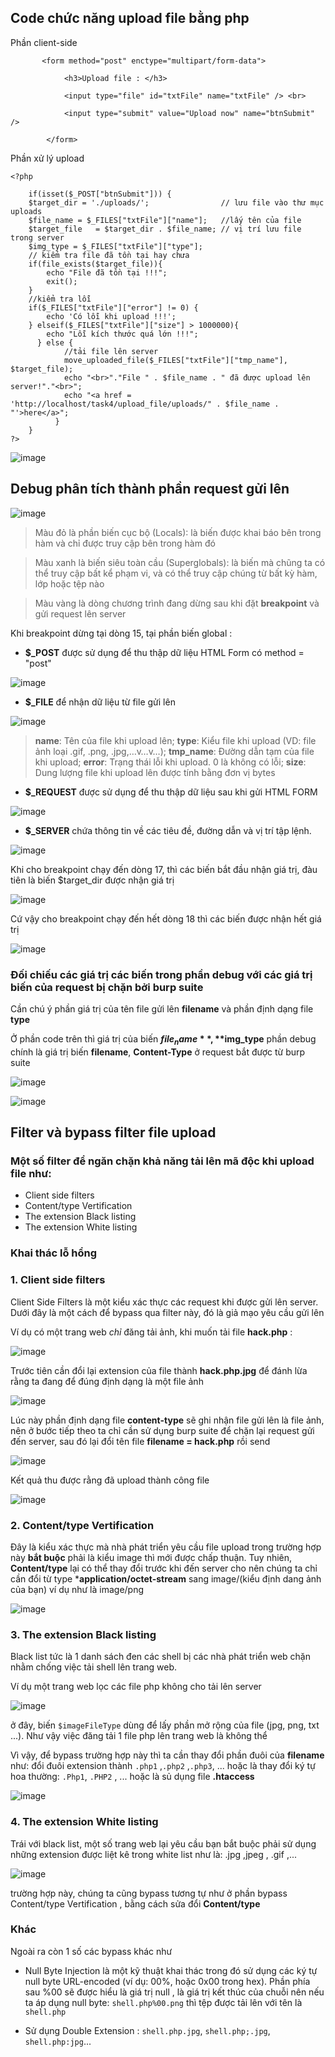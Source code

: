 ## Code chức năng upload file bằng php

Phần client-side
```
       <form method="post" enctype="multipart/form-data">
                
            <h3>Upload file : </h3>
                
            <input type="file" id="txtFile" name="txtFile" /> <br>

            <input type="submit" value="Upload now" name="btnSubmit" />

        </form>
```

Phần xử lý upload 

```
<?php
              
    if(isset($_POST["btnSubmit"])) {
    $target_dir = './uploads/';                // lưu file vào thư mục uploads
    $file_name = $_FILES["txtFile"]["name"];   //lấy tên của file
    $target_file   = $target_dir . $file_name; // vị trí lưu file trong server
    $img_type = $_FILES["txtFile"]["type"];
    // kiểm tra file đã tồn tại hay chưa
    if(file_exists($target_file)){
        echo "File đã tồn tại !!!";
        exit();
    } 
    //kiểm tra lỗi                 
    if($_FILES["txtFile"]["error"] != 0) { 
        echo 'Có lỗi khi upload !!!';
    } elseif($_FILES["txtFile"]["size"] > 1000000){
        echo "Lỗi kích thước quá lớn !!!";
      } else {
            //tải file lên server
            move_uploaded_file($_FILES["txtFile"]["tmp_name"], $target_file);
            echo "<br>"."File " . $file_name . " đã được upload lên server!"."<br>";
            echo "<a href = 'http://localhost/task4/upload_file/uploads/" . $file_name . "'>here</a>";    
          }
    }
?>
```

![image](https://github.com/itravnn/kcsc_train/assets/127108265/bc853e69-ea22-4f34-b3fb-0e74c4fbd82e)

## Debug phân tích thành phần request gửi lên

![image](https://github.com/itravnn/kcsc_train/assets/127108265/d8073745-650e-4ce1-aa06-ee4422efec0a)

>Màu đỏ là phần biến cục bộ (Locals): là biến được khai báo bên trong hàm và chỉ được truy cập bên trong hàm đó

>Màu xanh là biến siêu toàn cầu (Superglobals): là biến mà chũng ta có thể truy cập bất kể phạm vi, và có thể truy cập chúng từ bất kỳ hàm, lớp hoặc tệp nào

>Màu vàng là dòng chương trình đang dừng sau khi đặt **breakpoint** và gửi request lên server

Khi breakpoint dừng tại dòng 15, tại phần biến global :

- **$_POST** được sử dụng để thu thập dữ liệu HTML Form có method = "post"
  
![image](https://github.com/itravnn/kcsc_train/assets/127108265/a6ded67e-ecf8-4e7a-8878-b7b3e864eb87)

- **$_FILE** để nhận dữ liệu từ file gửi lên

![image](https://github.com/itravnn/kcsc_train/assets/127108265/6c8057f1-9ae5-4a15-92b8-4579099fb476)

>**name**: Tên của file khi upload lên; 
**type**: Kiểu file khi upload (VD: file ảnh loại .gif, .png, .jpg,…v…v…); 
**tmp_name**: Đường dẫn tạm của file khi upload; 
**error**: Trạng thái lỗi khi upload. 0 là không có lỗi; 
**size**: Dung lượng file khi upload lên được tính bằng đơn vị bytes

- **$_REQUEST** được sử dụng để thu thập dữ liệu sau khi gửi HTML FORM

![image](https://github.com/itravnn/kcsc_train/assets/127108265/b14a628a-2022-48fe-b13a-070c57685706)

- **$_SERVER** chứa thông tin về các tiêu đề, đường dẫn và vị trí tập lệnh.

![image](https://github.com/itravnn/kcsc_train/assets/127108265/1c682c56-640a-454f-8684-238319e2f85d)

Khi cho breakpoint chạy đến dòng 17, thì các biến bắt đầu nhận giá trị, đàu tiên là biến $target_dir được nhận giá trị 

![image](https://github.com/itravnn/kcsc_train/assets/127108265/a8aa406b-c5d8-42b5-a130-d7d17ea36269)

Cứ vậy cho breakpoint chạy đến hết dòng 18 thì các biến được nhận hết giá trị

![image](https://github.com/itravnn/kcsc_train/assets/127108265/b65023a0-3731-4217-89c9-468debbe2f6f)

### Đối chiếu các giá trị các biến trong phần debug với các giá trị biến của request bị chặn bởi burp suite

Cần chú ý phần giá trị của tên file gửi lên **filename** và phần định dạng file **type**

Ở phần code trên thì giá trị của biến **$file_name**, **$img_type** phần debug chính là giá trị biến **filename**, **Content-Type** ở request bắt được từ burp suite

![image](https://github.com/itravnn/kcsc_train/assets/127108265/05b1fce3-38cc-4510-a4e4-19a9b8e0c936)

![image](https://github.com/itravnn/kcsc_train/assets/127108265/4c5d5d9a-9af7-4f05-8e6d-c921d85bf25b)


## Filter và bypass filter file upload

### Một số filter để ngăn chặn khả năng tải lên mã độc khi upload file như:

- Client side filters
- Content/type Vertification
- The extension Black listing
- The extension White listing

### Khai thác lỗ hổng

### 1. Client side filters

Client Side Filters là một kiểu xác thực các request khi được gửi lên server. Dưới đây là một cách để bypass qua filter này, đó là giả mạo yêu cầu gửi lên

Ví dụ có một trang web *chỉ* đăng tải ảnh, khi muốn tải file **hack.php** : 

![image](https://github.com/itravnn/kcsc_train/assets/127108265/b6e5c599-5146-4465-8608-9d1d660f7e7a)

Trước tiên cần đổi lại extension của file thành **hack.php.jpg** để đánh lừa rằng ta đang để đúng định dạng là một file ảnh

![image](https://github.com/itravnn/kcsc_train/assets/127108265/abaf2ad7-4acf-4d84-9b00-89bc185b060d)

Lúc này phần định dạng file **content-type** sẽ ghi nhận file gửi lên là file ảnh, nên ở bước tiếp theo ta chỉ cần sử dụng burp suite để chặn lại request gửi đến server, sau đó lại đổi tên file **filename = hack.php** rồi send

![image](https://github.com/itravnn/kcsc_train/assets/127108265/ced41500-03ed-4f96-880e-385fbe0b9e45)

Kết quả thu được rằng đã upload thành công file

![image](https://github.com/itravnn/kcsc_train/assets/127108265/3d0feaa5-46cd-4866-8a27-cc2a3317315e)

### 2. Content/type Vertification

Đây là kiểu xác thực mà nhà phát triển yêu cầu file upload trong trường hợp này **bắt buộc** phải là kiểu image thì mới được chấp thuận. Tuy nhiên, **Content/type** lại có thể thay đổi trước khi đến server cho nên chúng ta chỉ cần đổi từ type ***application/octet-stream** sang image/(kiểu định dang ảnh của bạn) ví dụ như là image/png

![image](https://github.com/itravnn/kcsc_train/assets/127108265/4fa74d22-9411-4b40-b1bb-8a8bdf99a422)

### 3. The extension Black listing

Black list tức là 1 danh sách đen các shell bị các nhà phát triển web chặn nhằm chống việc tải shell lên trang web.

Ví dụ một trang web lọc các file php không cho tải lên server

![image](https://github.com/itravnn/kcsc_train/assets/127108265/b1331331-6645-48c0-a158-63d1b5dac04b)

ở đây, biến `$imageFileType` dùng để lấy phần mở rộng của file (jpg, png, txt ...). Như vậy việc đăng tải 1 file php lên trang web là không thể

Vì vậy, để bypass trường hợp này thì ta cần thay đổi phần đuôi của **filename** như: đổi đuôi extension thành `.php1` ,`.php2` ,`.php3`, ... hoặc là thay đổi ký tự hoa thường:  `.Php1`, `.PHP2` , ... hoặc là sủ dụng file **.htaccess** 

![image](https://github.com/itravnn/kcsc_train/assets/127108265/b4c955a5-201f-4887-85de-5bace6df19df)


### 4. The extension White listing

Trái với black list, một số trang web lại yêu cầu bạn bắt buộc phải sử dụng những extension được liệt kê trong white list như là: .jpg ,jpeg , .gif ,...

![image](https://github.com/itravnn/kcsc_train/assets/127108265/95a0e9f2-f46f-4a9f-95ca-ea4ff903f058)

trường hợp này, chúng ta cũng bypass tương tự như ở phần bypass Content/type Vertification , bằng cách sửa đổi **Content/type**

### Khác

Ngoài ra còn 1 số các bypass khác như

- Null Byte Injection là một kỹ thuật khai thác trong đó sử dụng các ký tự null byte URL-encoded (ví dụ: 00%, hoặc 0x00 trong hex). Phần phía sau %00 sẽ được hiểu là giá trị null , là giá trị kết thúc của chuỗi nên nếu ta áp dụng null byte:  `shell.php%00.png` thì tệp được tải lên với tên là `shell.php`

- Sử dụng Double Extension : `shell.php.jpg`, `shell.php;.jpg`, `shell.php:jpg`...


















